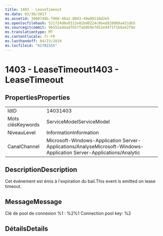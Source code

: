 ```yaml
---
title: 1403 - LeaseTimeout
ms.date: 03/30/2017
ms.assetid: 3908748b-f060-46a2-8043-49e09218d2e5
ms.openlocfilehash: 521724d0a9312e02bd0224c8bed828089a431db5
ms.sourcegitcommit: 9b552addadfb57fab0b9e7852ed4f1f1b8a42f8e
ms.translationtype: MT
ms.contentlocale: fr-FR
ms.lasthandoff: 04/23/2019
ms.locfileid: "61782315"
---
```

# <a name="1403---leasetimeout"></a><span data-ttu-id="5f26a-102">1403 - LeaseTimeout</span><span class="sxs-lookup"><span data-stu-id="5f26a-102">1403 - LeaseTimeout</span></span>
## <a name="properties"></a><span data-ttu-id="5f26a-103">Properties</span><span class="sxs-lookup"><span data-stu-id="5f26a-103">Properties</span></span>  
  
|||  
|-|-|  
|<span data-ttu-id="5f26a-104">Id</span><span class="sxs-lookup"><span data-stu-id="5f26a-104">ID</span></span>|<span data-ttu-id="5f26a-105">1403</span><span class="sxs-lookup"><span data-stu-id="5f26a-105">1403</span></span>|  
|<span data-ttu-id="5f26a-106">Mots clés</span><span class="sxs-lookup"><span data-stu-id="5f26a-106">Keywords</span></span>|<span data-ttu-id="5f26a-107">ServiceModel</span><span class="sxs-lookup"><span data-stu-id="5f26a-107">ServiceModel</span></span>|  
|<span data-ttu-id="5f26a-108">Niveau</span><span class="sxs-lookup"><span data-stu-id="5f26a-108">Level</span></span>|<span data-ttu-id="5f26a-109">Information</span><span class="sxs-lookup"><span data-stu-id="5f26a-109">Information</span></span>|  
|<span data-ttu-id="5f26a-110">Canal</span><span class="sxs-lookup"><span data-stu-id="5f26a-110">Channel</span></span>|<span data-ttu-id="5f26a-111">Microsoft-Windows-Application Server-Applications/Analyse</span><span class="sxs-lookup"><span data-stu-id="5f26a-111">Microsoft-Windows-Application Server-Applications/Analytic</span></span>|  
  
## <a name="description"></a><span data-ttu-id="5f26a-112">Description</span><span class="sxs-lookup"><span data-stu-id="5f26a-112">Description</span></span>  
 <span data-ttu-id="5f26a-113">Cet événement est émis à l'expiration du bail.</span><span class="sxs-lookup"><span data-stu-id="5f26a-113">This event is emitted on lease timeout.</span></span>  
  
## <a name="message"></a><span data-ttu-id="5f26a-114">Message</span><span class="sxs-lookup"><span data-stu-id="5f26a-114">Message</span></span>  
 <span data-ttu-id="5f26a-115">Clé de pool de connexion %1 : %2</span><span class="sxs-lookup"><span data-stu-id="5f26a-115">%1 Connection pool key: %2</span></span>  
  
## <a name="details"></a><span data-ttu-id="5f26a-116">Détails</span><span class="sxs-lookup"><span data-stu-id="5f26a-116">Details</span></span>
